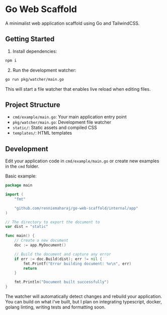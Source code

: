 # Go Web Scaffold

A minimalist web application scaffold using Go and TailwindCSS.

## Getting Started

1. Install dependencies:
```bash
npm i
```

2. Run the development watcher:
```bash
go run pkg/watcher/main.go
```

This will start a file watcher that enables live reload when editing files.

## Project Structure

- `cmd/example/main.go`: Your main application entry point
- `pkg/watcher/main.go`: Development file watcher
- `static/`: Static assets and compiled CSS
- `templates/`: HTML templates

## Development

Edit your application code in `cmd/example/main.go` or create new examples in the `cmd` folder.

Basic example:
```go
package main

import (
	"fmt"

	"github.com/renniemaharaj/go-web-scaffold/internal/app"
)

// The directory to export the document to
var dist = "static"

func main() {
	// Create a new document
	doc := app.MyDocument()

	// Build the document and capture any error
	if err := doc.Build(dist); err != nil {
		fmt.Printf("Error building document: %v\n", err)
		return
	}

	fmt.Println("Document built successfully")
}

```

The watcher will automatically detect changes and rebuild your application. You can build on what i've built, but I plan on integrating typescript, docker, golang linting, writing tests and formatting soon.